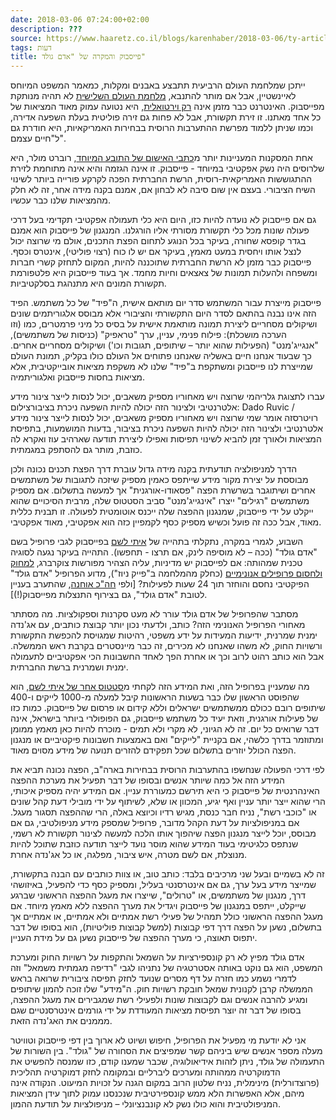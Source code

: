 ```yaml
---
date: 2018-03-06 07:24:00+02:00
description: ???
source: https://www.haaretz.co.il/blogs/karenhaber/2018-03-06/ty-article/0000017f-f898-d887-a7ff-f8fc4bd30000
tags: דעות
title: פייסבוק והמקרה של "אדם גולד"
---
```


ייתכן שמלחמת העולם הרביעית תתבצע באבנים ומקלות, כמאמר המשפט המיוחס לאיינשטיין, אבל אם מותר להתנבא, [מלחמת העולם השלישית](https://he.wikipedia.org/wiki/%D7%9E%D7%9C%D7%97%D7%9E%D7%AA_%D7%A2%D7%95%D7%9C%D7%9D_%D7%A9%D7%9C%D7%99%D7%A9%D7%99%D7%AA) לא תהיה מנותקת מפייסבוק. האינטרנט כבר מזמן אינה [רק וירטואלית](http://172.21.1.80:8080/preview/whtz/2.171/2.295/1.5596389), היא נטועה עמוק מאוד המציאות של כל אחד מאתנו. זו זירת תקשורת, אבל לא פחות גם זירה פוליטית בעלת השפעה אדירה, וכמו שניתן ללמוד מפרשת ההתערבות הרוסית בבחירות האמריקאיות, היא חודרת גם ל"חיים עצמם". 

אחת המסקנות המעניינות יותר מ[כתבי האישום של התובע המיוחד](/news/world/america/2018-02-25/ty-article/.premium/0000017f-f8f3-d318-afff-fbf34cee0000), רוברט מולר, היא שלרוסים היה נשק אפקטיבי במיוחד - פייסבוק. זו אינה הגזמה והיא אינה מתוחמת לזירת ההתגוששות האמריקאית-רוסית, הרשת החברתית הפכה לקרקע פורייה ביותר לשינוי השיח הציבורי. בעצם אין שום סיבה לא לבחון אם, אמנם בקנה מידה אחר, זה לא חלק מהמציאות שלנו כבר עכשיו. 

גם אם פייסבוק לא נועדה להיות כזו, היום היא כלי תעמולה אפקטיבי תקדימי בעל דרכי פעולה שונות מכל כלי תקשורת מסורתי אליו הורגלנו. המנגנון של פייסבוק הוא אמנם בגדר קופסא שחורה, בעיקר בכל הנוגע לתחום הפצת התכנים, אולם מי שרוצה יכול לנצל אותו ויחסית במעט מאמץ, בעיקר אם יש לו כוח (רצוי פוליטי), אינטרס וכסף. פייסבוק כבר מזמן לא הרשת החברתית שתוכננה להיות, המקום לתחזק קשרי חברות ומשפחה ולהעלות תמונות של צאצאים וחיות מחמד. אך בעוד פייסבוק היא פלטפורמת תקשורת המונים היא מתנהגת בסלקטיביות. 

פייסבוק מייצרת עבור המשתמש סדר יום מותאם אישית, ה"פיד" של כל משתמש. הפיד הזה אינו נבנה בהתאם לסדר היום התקשורתי והציבורי אלא מבוסס אלגוריתמים שונים ושיקולים מסחריים ליצירת תמונה מותאמת אישית על בסיס כל מיני פרמטרים, כמו (וזו הערכה מושכלת): פילוח פנימי, עניין, ערך "טראפיק" (כניסות של משתמשים), "אנגייג'מנט" (הפעילות שהוא יותר – שיתופים, תגובות וכו') ושיקולים מסחריים אחרים. כך שבעוד אנחנו חיים באשליה שאנחנו פתוחים אל העולם כולו בקליק, תמונת העולם שמייצרת לנו פייסבוק ומשתקפת ב"פיד" שלנו לא משקפת מציאות אובייקטיבית, אלא מציאות בחסות פייסבוק ואלגוריתמיה. 

 עברו לתצוגת גלריהמי שרוצה ויש מאחוריו מספיק משאבים, יכול לנסות לייצר צינור מידע אלטרנטיבי ולצינור הזה יכולה להיות השפעה ניכרת בציבורצילום: Dado Ruvic / רויטרסזה אומר שמי שרוצה ויש מאחוריו מספיק משאבים, יכול לנסות לייצר צינור מידע אלטרנטיבי ולצינור הזה יכולה להיות השפעה ניכרת בציבור, בדעות המושמעות, בתפיסת המציאות ולאורך זמן להביא לשינוי תפיסות ואפילו ליצירת תודעה שארהיב עוז ואקרא לה כוזבת, מותר גם להסתפק במגמתית. 

הדרך למניפולציה תודעתית בקנה מידה גדול עוברת דרך הפצת תכנים נכונה ולכן מבוססת על יצירת מקור מידע שייתפס כאמין מספיק שיזכה לתגובות של משתמשים אחרים ושיתוגבר בשרשרת הפצה "פסאודו-אורגנית" אך למעשה בתשלום. אם מספיק משתמשים "רגילים" ייצרו "אינגייג'מנט" סביב הסטטוס שלה, מרבית הסיכויים שהוא ייקלט על ידי פייסבוק, שמנגנון ההפצה שלה ייכנס אוטומטית לפעולה. זו תבנית כללית מאוד, אבל ככה זה פועל וכשיש מספיק כסף לקמפיין כזה הוא אפקטיבי, מאוד אפקטיבי. 

השבוע, לגמרי במקרה, נתקלתי בתהייה של [איתי לשם](https://www.facebook.com/itai.leshem.1/posts/10155317776511918) בפייסבוק לגבי פרופיל בשם "אדם גולד" (ככה – לא מוסיפה לינק, אם תרצו - תחפשו). התהייה בעיקר נגעה לסוגיה טכנית שמהותה: אם לפייסבוק יש מדיניות, עליה הצהיר מפורשות צוקרברג, [למחוק ולחסום פרופילים אנונימיים](https://www.nytimes.com/2017/11/03/technology/facebook-fake-accounts.html) (כחלק מהמלחמה ב"פייק ניוז"), מדוע הפרופיל "אדם גולד" הפיקטיבי נחסם והוחזר תוך 24 שעות לפעילות? [ולפי [חה"כ אוחנה](https://www.facebook.com/mkamirohana/posts/1481281521988342), שהתערב בעניין לטובת "אדם גולד", גם בצירוף התנצלות מפייסבוק(!)]. 

מסתבר שהפרופיל של אדם גולד עורר לא מעט סקרנות וספקולציות. מה מסתתר מאחורי הפרופיל האנונימי הזה? כותב, ולדעתי נכון יותר קבוצת כותבים, עם אג'נדה ימנית שמרנית, ידיעות המעידות על ידע משפטי, רהיטות שמגויסת להכפשת התקשורת ורשויות החוק, לא משהו שאנחנו לא מכירים, זה כבר מיינסטרים בקרבת ראש הממשלה. אבל הוא כותב רהוט לרוב וכך או אחרת הפך לאחד החשבונות הכי אפקטיביים לתעמולה ימנית ושמרנית ברשת החברתית. 

מה שמעניין בפרופיל הזה, ואת המידע הזה לקחתי מ[סטטוס אחר של איתי לשם](https://www.facebook.com/itai.leshem.1/posts/10155311458246918), הוא שהפוסט הראשון שלו כבר בשעות הראשונות קיבל למעלה מ-1000 לייקים ו-400 שיתופים רובם ככולם ממשתמשים ישראלים וללא קידום או פרסום של פייסבוק. כמות כזו של פעילות אורגנית, וזאת יעיד כל משתמש פייסבוק, גם הפופולרי ביותר בישראל, אינה דבר שרואים כל יום. זה לא הגיוני, לא מקרי ולא תמים - מוכרח להיות כאן מאמץ ממומן ומתוזמר בדרך כלשהי, אם בקניית "לייקים" ואם באמצעות חשבונות פיקטיביים או מנגנון הפצה הכולל יוזרים בתשלום שכל תפקידם להזרים תנועה של מידע מסוים מאוד. 

לפי דרכי הפעולה שנחשפו בהתערבות הרוסית בבחירות בארה"ב, הפצה נכונה תביא את המידע הזה אל כמה שיותר אנשים ובסופו של דבר תפעיל את מערכת ההפצה האינהרנטית של פייסבוק כי היא תירשם כמעוררת עניין. אם המידע יהיה מספיק איכותי, הרי שהוא ייצר יותר עניין ואף יגיע, המכוון או שלא, לשיתוף על ידי מובילי דעת קהל שונים או "כוכבי רשת", נניח חבר כנסת, מגיש רדיו וכיוצא באלה, הרי שההפצה תסגור מעגל. אם במניפולציות על דעת הקהל מדובר, פרופיל שמספק מידע מניפולטיבי, גם אם מבוסס, יוכל לייצר מנגנון הפצה שיהפוך אותו הלכה למעשה לצינור תקשורת לא רשמי, שנתפס כלגיטימי בעוד המידע שהוא מוסר נועד לייצר תודעה כוזבת שתוכל להיות מנוצלת, אם לשם מטרה, איש ציבור, מפלגה, או כל אג'נדה אחרת. 

זה לא בשמיים ובעל שני מרכיבים בלבד: כותב טוב, או צוות כותבים עם הבנה בתקשורת, שמייצר מידע בעל ערך, גם אם אינטרסנטי בעליל, ומספיק כסף כדי להפעיל, באיזושהי דרך, מנגנון של משתמשים, או "טרולים", שייצרו את מעגל ההפצה הראשוני שברגע שייקלט, ייתפס במנגנון של פייסבוק ויגדיל את מערך ההפצה ללא מאמץ מיוחד. אם מעגל ההפצה הראשוני כולל תמהיל של פעילי רשת אמתיים ולא אמתיים, או אמתיים אך בתשלום, נשען על הפצה דרך דפי קבוצות (למשל קבוצות פוליטיות), הוא בסופו של דבר יתפוס תאוצה, כי מערך ההפצה של פייסבוק נשען גם על מידת העניין. 

אדם גולד מפיץ לא רק קונספירציות על השמאל והתקפות על רשויות החוק ומערכת המשפט, הוא גם נוקט באותה אסטרטגיה של נתניהו לגבי "רדיפה מגמתית משמאל" וזה לדמרי נשמע כמו חזרה על דף מסרים שנועד לחזק תפיסה ציבורית שרואה בראש הממשלה קרבן לקנונית שמאל חובקת רשויות חוק. ה"מידע" שלו זוכה להמון שיתופים ומגיע להרבה אנשים וגם לקבוצות שונות ולפעילי רשת שמגבירים את מעגל ההפצה, בסופו של דבר זה יוצר תפיסת מציאות המעודדת על ידי גורמים אינטרסנטיים שגם מממנים את האג'נדה הזאת. 

אני לא יודעת מי מפעיל את הפרופיל, חיפוש ושיוט לא ארוך בין דפי פייסבוק וטוויטר מעלה מספר אנשים שיש ביניהם קשר שמפיצים את הסחורה של "גולד". בין השורות של התעמולה של גולד, ניתן לזהות אידיאולוגיה, שכבר שמענו קודם, כזו שמנסה להפשיט את הדמוקרטיה ממהותה ומערכים ליברליים ובמקומה לחזק דמוקרטיה תהליכית (פרוצדורלית) מינימלית, נניח שלטון הרוב במקום הגנה על זכויות המיעוט. הנקודה אינה מיהם, אלא האפשרות הלא ממש קונספירטיבית שנכנסנו עמוק לתוך עידן המציאות המניפולטיבית והוא כולו נשק לא קונבנציונלי – מניפולציות על תודעת ההמון.